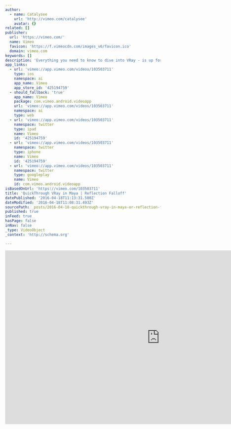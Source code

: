 ```yaml
---
author:
  - name: Catalysee
    url: 'http://vimeo.com/catalysee'
    avatar: {}
related: []
publisher:
  url: 'https://vimeo.com/'
  name: Vimeo
  favicon: 'https://f.vimeocdn.com/images_v6/favicon.ico'
  domain: vimeo.com
keywords: []
description: 'Everything you need to know to dive into VRay - is up for you to go. Main focus is given to the reflection falloff trick - the connection of the sampler info. VRayMtl & VRayBlendMtl are the main materials covered up in this tutorial.'
app_links:
  - url: 'vimeo://app.vimeo.com/videos/103503711'
    type: ios
    namespace: ai
    app_name: Vimeo
    app_store_id: '425194759'
  - should_fallback: 'true'
    app_name: Vimeo
    package: com.vimeo.android.videoapp
    url: 'vimeo://app.vimeo.com/videos/103503711'
    namespace: ai
    type: web
  - url: 'vimeo://app.vimeo.com/videos/103503711'
    namespace: twitter
    type: ipad
    name: Vimeo
    id: '425194759'
  - url: 'vimeo://app.vimeo.com/videos/103503711'
    namespace: twitter
    type: iphone
    name: Vimeo
    id: '425194759'
  - url: 'vimeo://app.vimeo.com/videos/103503711'
    namespace: twitter
    type: googleplay
    name: Vimeo
    id: com.vimeo.android.videoapp
isBasedOnUrl: 'https://vimeo.com/103503711'
title: 'QuickThrough VRay in Maya | Reflection Falloff'
datePublished: '2016-04-18T11:13:31.580Z'
dateModified: '2016-04-18T11:08:31.493Z'
sourcePath: _posts/2016-04-18-quickthrough-vray-in-maya-or-reflection-falloff.md
published: true
inFeed: true
hasPage: false
inNav: false
_type: VideoObject
_context: 'http://schema.org'

---
```

<iframe src="https://cdn.embedly.com/widgets/media.html?src=https%3A%2F%2Fplayer.vimeo.com%2Fvideo%2F103503711&amp;url=https%3A%2F%2Fvimeo.com%2F103503711&amp;image=http%3A%2F%2Fi.vimeocdn.com%2Fvideo%2F485830535_1280.jpg&amp;key=b7d04c9b404c499eba89ee7072e1c4f7&amp;type=text%2Fhtml&amp;schema=vimeo" width="1000" height="563" scrolling="no" frameborder="0" allowfullscreen="" style=""></iframe>